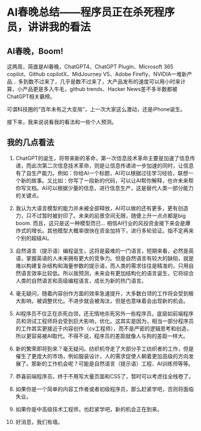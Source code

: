 # AI春晚总结——程序员正在杀死程序员，讲讲我的看法

## AI春晚，Boom!

这两周，简直是AI春晚，ChatGPT4、ChatGPT Plugin、Microsoft 365 copilot、Github copilotX、MidJourney V5、Adobe Firefly、NVIDIA一堆新产品... 多到数不过来了，几乎是数不过来了，大产品发布的速度可以用小时来计算，小产品更是多入牛毛，github trends、Hacker News差不多半数都被ChatGPT相关霸榜。

可谓科技圈的“百年未有之大变局”，上一次大家这么激动，还是iPhone诞生。

接下来，我来说说看我的看法和一些个人预测。

## 我的几点看法

1. ChatGPT的诞生，将带来新的革命，第一次信息技术革命主要是加速了信息传递，而此次第二次信息技术革命，则是让信息传递进一步加速的同时，让信息有了自生产能力。例如：你给AI一个标题，AI可以根据过往学习经验，联想一个新的故事。又比如：你写了一段新的代码，可以让AI帮你解释，也许未来帮你写文档。AI可以根据少量的信息，进行信息生产，这是替代人类一部分能力的关键点。

2. 我认为大语言模型的能力并未被全部释放，AI可以做的还有更多，更有创造力，只不过暂时被封印了。未来的前景空间无限，随便上升一点点都是big boom. 而且，这只是这一种模型而已... 相信AI行业的风投资金接下来会是爆炸式的增长。其他模型大概率很快在资金加持下，进行多轮验证。指不定再来个别的超级AI。

3. 自然语言（提示语）编程诞生，这将是最难的一门语言，短期来看，必然是英语，掌握英语的人未来拥有更大的竞争力。但是自然语言有较大的缺陷，就是难以构建复杂结构和海量参数的提示语，而人类的需求往往是精准的，只用自然语言效率比较低。所以我预测，未来会有更加结构化的语言诞生，它将综合人类的自然语言和高级编程语言，成长为新的热门语言。

4. 毫无疑问，随着内容创作方面的效率急速提升，大多数白领的工作将会受到极大影响，被调整优化。不进步就会被淘汰，但是也意味着会出现新的机会。

5. AI程序员不仅正在杀死白领，还无情地杀死另外一些程序员，底层如前端程序员和测试工程师将会受到巨大影响，优化。这其实是因为，相当一部分程序员的工作其实更接近于内容创作（cv工程师），而不是严密的逻辑思考和创造，所以更容易被AI取代。不得不说，程序员的差距就像人与狗的差距一样大。

6. 新的繁荣即将到来？毫无疑问。纺织机夺走了大部分手工纺织者的工作，但是催生了更庞大的市场，例如服装设计，人的需求促使人朝着更加高级的方向发展了。那新的工作机会呢？可能是自然语言（提示语）工程、AI训练师等等。

7. 恭喜前端程序员，终于不用写大量页面和CSS了，暂时可以考虑往全栈卷了。

8. 如果你是一个简单的内容工作者或者初级程序员，那么赶紧学吧，否则将面临失业。

9. 如果你是中高级技术工程师，也赶紧学吧，新的机会正在到来。

10. 好消息，我们有墙。